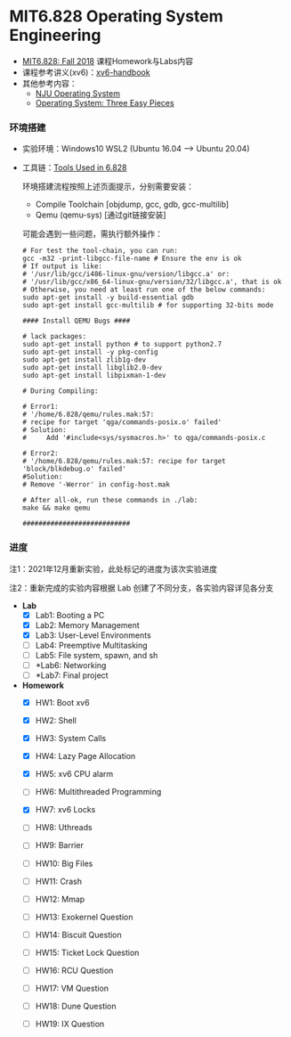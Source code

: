# MIT6.828 Operating System Engineering



-  [MIT6.828: Fall 2018](https://pdos.csail.mit.edu/6.828/2018/schedule.html) 课程Homework与Labs内容
- 课程参考讲义(xv6)：[xv6-handbook](https://pdos.csail.mit.edu/6.828/2018/xv6/book-rev11.pdf)
-  其他参考内容：
   - [NJU Operating System](https://www.bilibili.com/video/BV1N741177F5)
   - [Operating System: Three Easy Pieces](http://pages.cs.wisc.edu/~remzi/OSTEP/)



### 环境搭建

- 实验环境：Windows10 WSL2 (Ubuntu 16.04 --> Ubuntu 20.04)

- 工具链：[Tools Used in 6.828](https://pdos.csail.mit.edu/6.828/2018/tools.html)

  环境搭建流程按照上述页面提示，分别需要安装：

  - Compile Toolchain [objdump, gcc, gdb, gcc-multilib]
  - Qemu (qemu-sys) [通过git链接安装]
  
  可能会遇到一些问题，需执行额外操作：
  
  ```shell
  # For test the tool-chain, you can run:
  gcc -m32 -print-libgcc-file-name # Ensure the env is ok
  # If output is like:
  # '/usr/lib/gcc/i486-linux-gnu/version/libgcc.a' or:
  # '/usr/lib/gcc/x86_64-linux-gnu/version/32/libgcc.a', that is ok
  # Otherwise, you need at least run one of the below commands:
  sudo apt-get install -y build-essential gdb
  sudo apt-get install gcc-multilib # for supporting 32-bits mode
  
  #### Install QEMU Bugs ####
  
  # lack packages:
  sudo apt-get install python # to support python2.7
  sudo apt-get install -y pkg-config
  sudo apt-get install zlib1g-dev
  sudo apt-get install libglib2.0-dev
  sudo apt-get install libpixman-1-dev
  
  # During Compiling:
  
  # Error1:
  # '/home/6.828/qemu/rules.mak:57: 
  # recipe for target 'qga/commands-posix.o' failed' 
  # Solution:
  # 	Add '#include<sys/sysmacros.h>' to qga/commands-posix.c
  
  # Error2:
  # '/home/6.828/qemu/rules.mak:57: recipe for target 'block/blkdebug.o' failed'
  #Solution:
  #	Remove '-Werror' in config-host.mak
  
  # After all-ok, run these commands in ./lab:
  make && make qemu
  
  ###########################
  ```



### 进度

注1：2021年12月重新实验，此处标记的进度为该次实验进度

注2：重新完成的实验内容根据 Lab 创建了不同分支，各实验内容详见各分支

- **Lab**
  * [x] Lab1: Booting a PC
  * [x] Lab2: Memory Management
  * [x] Lab3: User-Level Environments
  * [ ] Lab4: Preemptive Multitasking
  * [ ] Lab5: File system, spawn, and sh
  * [ ] *Lab6: Networking
  * [ ] *Lab7: Final project

- **Homework**
  * [x] HW1: Boot xv6
  * [x] HW2: Shell
  * [x] HW3: System Calls
  * [x] HW4: Lazy Page Allocation
  * [x] HW5: xv6 CPU alarm
  * [ ] HW6: Multithreaded Programming
  * [x] HW7: xv6 Locks
  * [ ] HW8: Uthreads
  * [ ] HW9: Barrier
  * [ ] HW10: Big Files
  * [ ] HW11: Crash
  * [ ] HW12: Mmap
  * [ ] HW13: Exokernel Question
  * [ ] HW14: Biscuit Question
  * [ ] HW15: Ticket Lock Question
  * [ ] HW16: RCU Question
  * [ ] HW17: VM Question
  * [ ] HW18: Dune Question
  * [ ] HW19: IX Question

